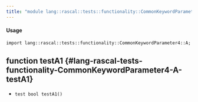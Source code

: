 ```yaml
---
title: "module lang::rascal::tests::functionality::CommonKeywordParameter4::A"
---
```


#### Usage

`import lang::rascal::tests::functionality::CommonKeywordParameter4::A;`

## function testA1 {#lang-rascal-tests-functionality-CommonKeywordParameter4-A-testA1}

* ``test bool testA1()``

